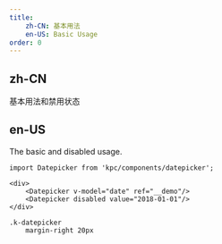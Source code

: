 ```yaml
---
title: 
    zh-CN: 基本用法
    en-US: Basic Usage
order: 0
---
```


## zh-CN

基本用法和禁用状态

## en-US

The basic and disabled usage.

```vdt
import Datepicker from 'kpc/components/datepicker';

<div>
    <Datepicker v-model="date" ref="__demo"/>
    <Datepicker disabled value="2018-01-01"/>
</div>
```

```styl
.k-datepicker
    margin-right 20px
```
